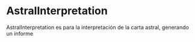 # AstralInterpretation
AstralInterpretation es para la interpretación de la carta astral, generando un informe
